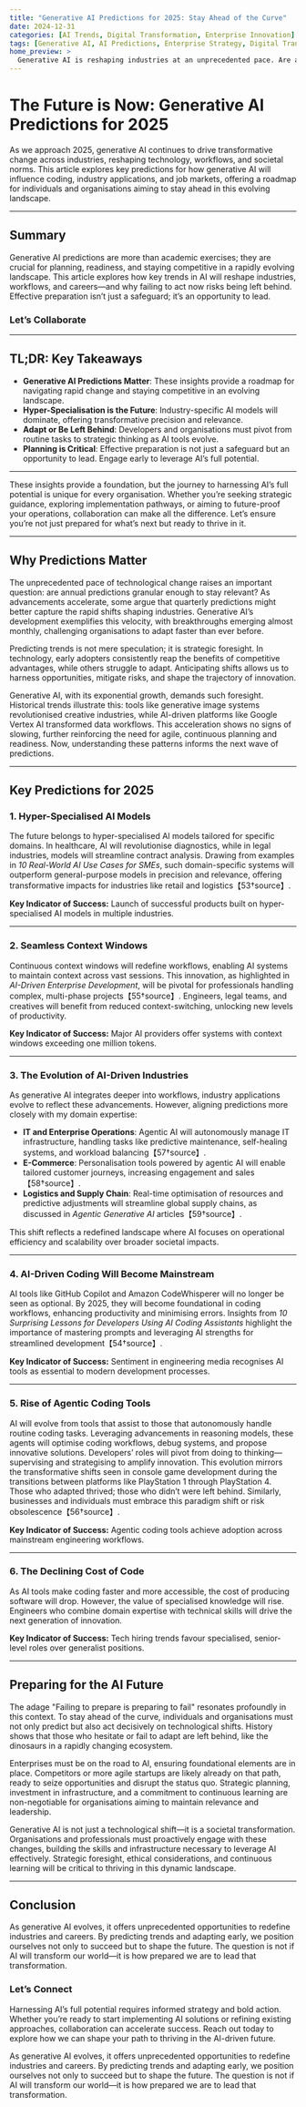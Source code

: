 ```yaml
---
title: "Generative AI Predictions for 2025: Stay Ahead of the Curve"
date: 2024-12-31
categories: [AI Trends, Digital Transformation, Enterprise Innovation]
tags: [Generative AI, AI Predictions, Enterprise Strategy, Digital Transformation, AI Readiness]
home_preview: >
  Generative AI is reshaping industries at an unprecedented pace. Are annual predictions enough to stay ahead? This post dives into key trends for 2025, highlighting why readiness and adaptability are critical for thriving in the AI-driven future. Learn how to prepare, adapt, and lead. Let’s shape the future together.
---
```


# The Future is Now: Generative AI Predictions for 2025

As we approach 2025, generative AI continues to drive transformative change across industries, reshaping technology, workflows, and societal norms. This article explores key predictions for how generative AI will influence coding, industry applications, and job markets, offering a roadmap for individuals and organisations aiming to stay ahead in this evolving landscape.

---

## Summary

Generative AI predictions are more than academic exercises; they are crucial for planning, readiness, and staying competitive in a rapidly evolving landscape. This article explores how key trends in AI will reshape industries, workflows, and careers—and why failing to act now risks being left behind. Effective preparation isn’t just a safeguard; it’s an opportunity to lead.

### Let’s Collaborate

---

## TL;DR: Key Takeaways

- **Generative AI Predictions Matter**: These insights provide a roadmap for navigating rapid change and staying competitive in an evolving landscape.
- **Hyper-Specialisation is the Future**: Industry-specific AI models will dominate, offering transformative precision and relevance.
- **Adapt or Be Left Behind**: Developers and organisations must pivot from routine tasks to strategic thinking as AI tools evolve.
- **Planning is Critical**: Effective preparation is not just a safeguard but an opportunity to lead. Engage early to leverage AI’s full potential.

---

These insights provide a foundation, but the journey to harnessing AI’s full potential is unique for every organisation. Whether you’re seeking strategic guidance, exploring implementation pathways, or aiming to future-proof your operations, collaboration can make all the difference. Let’s ensure you’re not just prepared for what’s next but ready to thrive in it.

---

## Why Predictions Matter

The unprecedented pace of technological change raises an important question: are annual predictions granular enough to stay relevant? As advancements accelerate, some argue that quarterly predictions might better capture the rapid shifts shaping industries. Generative AI’s development exemplifies this velocity, with breakthroughs emerging almost monthly, challenging organisations to adapt faster than ever before.

Predicting trends is not mere speculation; it is strategic foresight. In technology, early adopters consistently reap the benefits of competitive advantages, while others struggle to adapt. Anticipating shifts allows us to harness opportunities, mitigate risks, and shape the trajectory of innovation.

Generative AI, with its exponential growth, demands such foresight. Historical trends illustrate this: tools like generative image systems revolutionised creative industries, while AI-driven platforms like Google Vertex AI transformed data workflows. This acceleration shows no signs of slowing, further reinforcing the need for agile, continuous planning and readiness. Now, understanding these patterns informs the next wave of predictions.

---

## Key Predictions for 2025

### 1. **Hyper-Specialised AI Models**

The future belongs to hyper-specialised AI models tailored for specific domains. In healthcare, AI will revolutionise diagnostics, while in legal industries, models will streamline contract analysis. Drawing from examples in *10 Real-World AI Use Cases for SMEs*, such domain-specific systems will outperform general-purpose models in precision and relevance, offering transformative impacts for industries like retail and logistics【53†source】.

**Key Indicator of Success:** Launch of successful products built on hyper-specialised AI models in multiple industries.

---

### 2. **Seamless Context Windows**

Continuous context windows will redefine workflows, enabling AI systems to maintain context across vast sessions. This innovation, as highlighted in *AI-Driven Enterprise Development*, will be pivotal for professionals handling complex, multi-phase projects【55†source】. Engineers, legal teams, and creatives will benefit from reduced context-switching, unlocking new levels of productivity.

**Key Indicator of Success:** Major AI providers offer systems with context windows exceeding one million tokens.

---

### 3. **The Evolution of AI-Driven Industries**

As generative AI integrates deeper into workflows, industry applications evolve to reflect these advancements. However, aligning predictions more closely with my domain expertise:

- **IT and Enterprise Operations**: Agentic AI will autonomously manage IT infrastructure, handling tasks like predictive maintenance, self-healing systems, and workload balancing【57†source】.
- **E-Commerce**: Personalisation tools powered by agentic AI will enable tailored customer journeys, increasing engagement and sales【58†source】.
- **Logistics and Supply Chain**: Real-time optimisation of resources and predictive adjustments will streamline global supply chains, as discussed in *Agentic Generative AI* articles【59†source】.

This shift reflects a redefined landscape where AI focuses on operational efficiency and scalability over broader societal impacts.

---

### 4. **AI-Driven Coding Will Become Mainstream**

AI tools like GitHub Copilot and Amazon CodeWhisperer will no longer be seen as optional. By 2025, they will become foundational in coding workflows, enhancing productivity and minimising errors. Insights from *10 Surprising Lessons for Developers Using AI Coding Assistants* highlight the importance of mastering prompts and leveraging AI strengths for streamlined development【54†source】.

**Key Indicator of Success:** Sentiment in engineering media recognises AI tools as essential to modern development processes.

---

### 5. **Rise of Agentic Coding Tools**

AI will evolve from tools that assist to those that autonomously handle routine coding tasks. Leveraging advancements in reasoning models, these agents will optimise coding workflows, debug systems, and propose innovative solutions. Developers’ roles will pivot from doing to thinking—supervising and strategising to amplify innovation. This evolution mirrors the transformative shifts seen in console game development during the transitions between platforms like PlayStation 1 through PlayStation 4. Those who adapted thrived; those who didn’t were left behind. Similarly, businesses and individuals must embrace this paradigm shift or risk obsolescence【56†source】.

**Key Indicator of Success:** Agentic coding tools achieve adoption across mainstream engineering workflows.

---

### 6. **The Declining Cost of Code**

As AI tools make coding faster and more accessible, the cost of producing software will drop. However, the value of specialised knowledge will rise. Engineers who combine domain expertise with technical skills will drive the next generation of innovation.

**Key Indicator of Success:** Tech hiring trends favour specialised, senior-level roles over generalist positions.

---

## Preparing for the AI Future

The adage "Failing to prepare is preparing to fail" resonates profoundly in this context. To stay ahead of the curve, individuals and organisations must not only predict but also act decisively on technological shifts. History shows that those who hesitate or fail to adapt are left behind, like the dinosaurs in a rapidly changing ecosystem.

Enterprises must be on the road to AI, ensuring foundational elements are in place. Competitors or more agile startups are likely already on that path, ready to seize opportunities and disrupt the status quo. Strategic planning, investment in infrastructure, and a commitment to continuous learning are non-negotiable for organisations aiming to maintain relevance and leadership.

Generative AI is not just a technological shift—it is a societal transformation. Organisations and professionals must proactively engage with these changes, building the skills and infrastructure necessary to leverage AI effectively. Strategic foresight, ethical considerations, and continuous learning will be critical to thriving in this dynamic landscape.

---

## Conclusion

As generative AI evolves, it offers unprecedented opportunities to redefine industries and careers. By predicting trends and adapting early, we position ourselves not only to succeed but to shape the future. The question is not if AI will transform our world—it is how prepared we are to lead that transformation.

### Let’s Connect

Harnessing AI’s full potential requires informed strategy and bold action. Whether you’re ready to start implementing AI solutions or refining existing approaches, collaboration can accelerate success. Reach out today to explore how we can shape your path to thriving in the AI-driven future.

As generative AI evolves, it offers unprecedented opportunities to redefine industries and careers. By predicting trends and adapting early, we position ourselves not only to succeed but to shape the future. The question is not if AI will transform our world—it is how prepared we are to lead that transformation.

